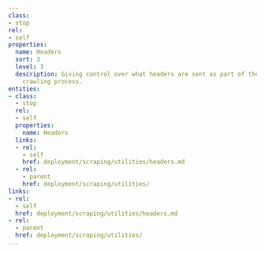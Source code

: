 ```yaml
---
class:
- stop
rel:
- self
properties:
  name: Headers
  sort: 3
  level: 3
  description: Giving control over what headers are sent as part of the scraping and
    crawling process.
entities:
- class:
  - stop
  rel:
  - self
  properties:
    name: Headers
  links:
  - rel:
    - self
    href: deployment/scraping/utilities/headers.md
  - rel:
    - parent
    href: deployment/scraping/utilities/
links:
- rel:
  - self
  href: deployment/scraping/utilities/headers.md
- rel:
  - parent
  href: deployment/scraping/utilities/
...
```

